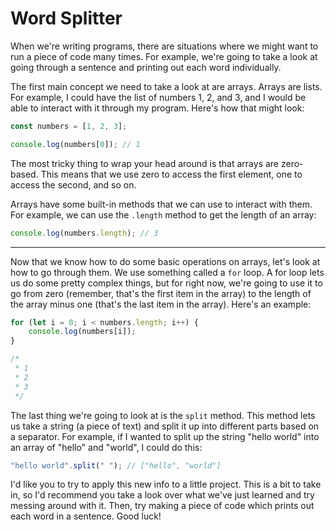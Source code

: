 # Word Splitter

When we're writing programs, there are situations where we might want to run a piece of code many times. For example, we're going to take a look at going through a sentence and printing out each word individually.

The first main concept we need to take a look at are arrays. Arrays are lists. For example, I could have the list of numbers 1, 2, and 3, and I would be able to interact with it through my program. Here's how that might look:

```js
const numbers = [1, 2, 3];

console.log(numbers[0]); // 1
```

The most tricky thing to wrap your head around is that arrays are zero-based. This means that we use zero to access the first element, one to access the second, and so on.

Arrays have some built-in methods that we can use to interact with them. For example, we can use the `.length` method to get the length of an array:

```js
console.log(numbers.length); // 3
```

---

Now that we know how to do some basic operations on arrays, let's look at how to go through them. We use something called a `for` loop. A for loop lets us do some pretty complex things, but for right now, we're going to use it to go from zero (remember, that's the first item in the array) to the length of the array minus one (that's the last item in the array). Here's an example:

```js
for (let i = 0; i < numbers.length; i++) {
    console.log(numbers[i]);
}

/*
 * 1
 * 2
 * 3
 */
```

The last thing we're going to look at is the `split` method. This method lets us take a string (a piece of text) and split it up into different parts based on a separator. For example, if I wanted to split up the string "hello world" into an array of "hello" and "world", I could do this:

```js
"hello world".split(" "); // ["hello", "world"]
```

I'd like you to try to apply this new info to a little project. This is a bit to take in, so I'd recommend you take a look over what we've just learned and try messing around with it. Then, try making a piece of code which prints out each word in a sentence. Good luck!
